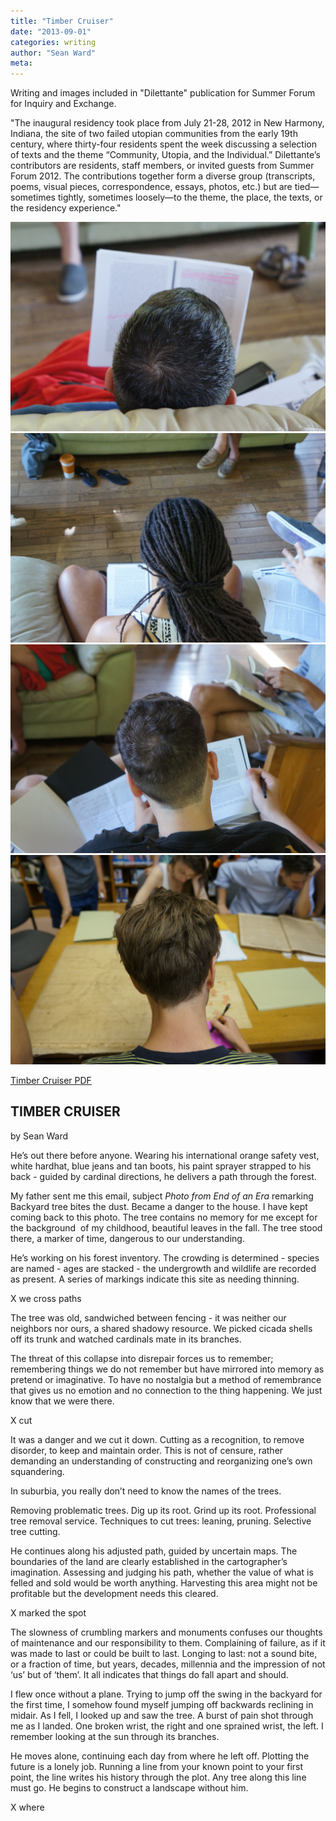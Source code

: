 ```yaml
---
title: "Timber Cruiser"
date: "2013-09-01"
categories: writing
author: "Sean Ward"
meta:
---
```

Writing and images included in "Dilettante" publication for Summer Forum for Inquiry and Exchange.

"The inaugural residency took place from July 21-28, 2012 in New Harmony, Indiana, the site of two failed utopian communities from the early 19th century, where thirty-four residents spent the week discussing a selection of texts and the theme “Community, Utopia, and the Individual.” Dilettante’s contributors are residents, staff members, or invited guests from Summer Forum 2012. The contributions together form a diverse group (transcripts, poems, visual pieces, correspondence, essays, photos, etc.) but are tied—sometimes tightly, sometimes loosely—to the theme, the place, the texts, or the residency experience."

![](/images/TimberCruiser1.jpg)
![](/images/TimberCruiser2.jpg)
![](/images/TimberCruiser3.jpg)
![](/images/TimberCruiser4.jpg)

[Timber Cruiser PDF](/documents/TimberCruiser6.pdf)

## TIMBER CRUISER
by Sean Ward

He’s out there before anyone. Wearing his international orange safety vest, white hardhat, blue jeans and tan boots, his paint sprayer strapped to his back - guided by cardinal directions, he delivers a path through the forest. 

My father sent me this email, subject *Photo from End of an Era* remarking Backyard tree bites the dust. Became a danger to the house. I have kept coming back to this photo. The tree contains no memory for me except for the background  of my childhood, beautiful leaves in the fall. The tree stood there, a marker of time, dangerous to our understanding.

He’s working on his forest inventory. The crowding is determined - species are named - ages are stacked - the undergrowth and wildlife are recorded as present. A series of markings indicate this site as needing thinning.

X we cross paths

The tree was old, sandwiched between fencing - it was neither our neighbors nor ours, a shared shadowy resource. We picked cicada shells off its trunk and watched cardinals mate in its branches. 

The threat of this collapse into disrepair forces us to remember; remembering things we do not remember but have mirrored into memory as pretend or imaginative. To have no nostalgia but a method of remembrance that gives us no emotion and no connection to the thing happening. We just know that we were there.

X cut

It was a danger and we cut it down. Cutting as a recognition, to remove disorder, to keep and maintain order. This is not of censure, rather demanding an understanding of constructing and reorganizing one’s own squandering.

In suburbia, you really don’t need to know the names of the trees.

Removing problematic trees.
Dig up its root.
Grind up its root.
Professional tree removal service.
Techniques to cut trees: leaning, pruning.
Selective tree cutting.

He continues along his adjusted path, guided by uncertain maps. The boundaries of the land are clearly established in the cartographer’s imagination. Assessing and judging his path, whether the value of what is felled and sold would be worth anything. Harvesting this area might not be profitable but the development needs this cleared.

X marked the spot

The slowness of crumbling markers and monuments confuses our thoughts of maintenance and our responsibility to them. Complaining of failure, as if it was made to last or could be built to last. Longing to last: not a sound bite, or a fraction of time, but years, decades, millennia and the impression of not ‘us’ but of ‘them’. It all indicates that things do fall apart and should.

I flew once without a plane. Trying to jump off the swing in the backyard for the first time, I somehow found myself jumping off backwards reclining in midair. As I fell, I looked up and saw the tree. A burst of pain shot through me as I landed. One broken wrist, the right and one sprained wrist, the left. I remember looking at the sun through its branches.

He moves alone, continuing each day from where he left off. Plotting the future is a lonely job. Running a line from your known point to your first point, the line writes his history through the plot. Any tree along this line must go. He begins to construct a landscape without him.

X where
